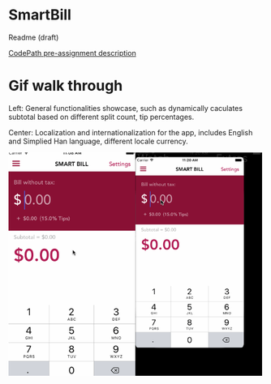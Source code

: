 # SmartBill 
<p>Readme (draft)</p>
<a href="https://courses.codepath.com/snippets/ios_university/prework_university.md" target="_blank">CodePath pre-assignment description</a>

<h1>
Gif walk through
</h1>
<div>
<p>
Left: General functionalities showcase, such as dynamically caculates subtotal based on different split count, tip percentages.
<p/>
<p>
Center: Localization and internationalization for the app, includes English and Simplied Han language, different locale currency.
</p>
<p align="left">
  <img align="left" src="https://github.com/kesongxie/SmartBill/blob/master/SmartBill/Gif/Part-one.gif" width="250"/>
  <img align="center" src="https://github.com/kesongxie/SmartBill/blob/master/SmartBill/Gif/Part-two.gif" width="250"/>
</p>
</div>




